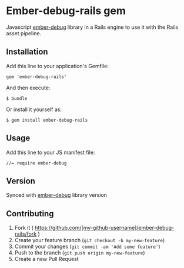 # Ember-debug-rails gem

Javascript [ember-debug](https://github.com/aexmachina/ember-debug) library in a Rails engine to use it with the Rails asset pipeline.

## Installation

Add this line to your application's Gemfile:

    gem 'ember-debug-rails'

And then execute:

    $ bundle

Or install it yourself as:

    $ gem install ember-debug-rails

## Usage

Add this line to your JS manifest file:

    //= require ember-debug

## Version

Synced with [ember-debug](https://github.com/aexmachina/ember-debug) library version

## Contributing

1. Fork it ( https://github.com/[my-github-username]/ember-debug-rails/fork )
2. Create your feature branch (`git checkout -b my-new-feature`)
3. Commit your changes (`git commit -am 'Add some feature'`)
4. Push to the branch (`git push origin my-new-feature`)
5. Create a new Pull Request
